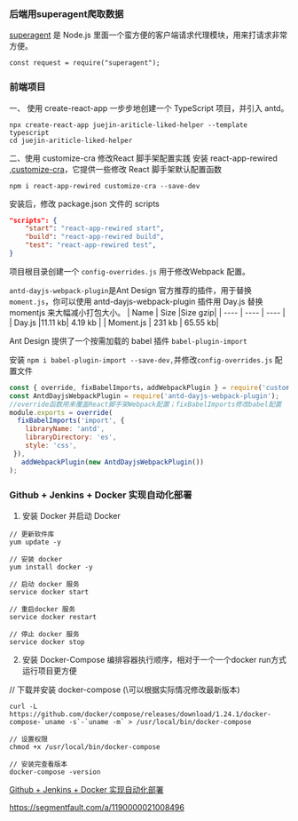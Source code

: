 ### 后端用superagent爬取数据
[superagent](https://cnodejs.org/topic/5378720ed6e2d16149fa16bd) 是 Node.js 里面一个蛮方便的客户端请求代理模块，用来打请求非常方便。
```
const request = require("superagent");
```
### 前端项目
一、 使用 create-react-app 一步步地创建一个 TypeScript 项目，并引入 antd。

```
npx create-react-app juejin-ariticle-liked-helper --template typescript
cd juejin-ariticle-liked-helper
```
二、使用 customize-cra 修改React 脚手架配置实践
安装 react-app-rewired ,[customize-cra](https://github.com/arackaf/customize-cra)，它提供一些修改 React 脚手架默认配置函数 
```
npm i react-app-rewired customize-cra --save-dev
```

安装后，修改 package.json 文件的 scripts
```json
"scripts": {
    "start": "react-app-rewired start",
    "build": "react-app-rewired build",
    "test": "react-app-rewired test",
}
```

项目根目录创建一个 `config-overrides.js` 用于修改Webpack 配置。

`antd-dayjs-webpack-plugin`是Ant Design 官方推荐的插件，用于替换`moment.js`，你可以使用 antd-dayjs-webpack-plugin 插件用 Day.js 替换 momentjs 来大幅减小打包大小。
|  Name      | Size   |Size gzip|
|  ----      | ----   |   ----  |
| Day.js     |11.11 kb| 4.19 kb |
| Moment.js  | 231 kb | 65.55 kb|

Ant Design 提供了一个按需加载的 babel 插件 `babel-plugin-import`

安装 `npm i babel-plugin-import --save-dev,`并修改`config-overrides.js` 配置文件
```js
const { override, fixBabelImports，addWebpackPlugin } = require('customize-cra');
const AntdDayjsWebpackPlugin = require('antd-dayjs-webpack-plugin');
//override函数用来覆盖React脚手架Webpack配置；fixBabelImports修改babel配置
module.exports = override(
  fixBabelImports('import', {
    libraryName: 'antd',
    libraryDirectory: 'es',
    style: 'css',
 }),
   addWebpackPlugin(new AntdDayjsWebpackPlugin())
);
```
### Github + Jenkins + Docker 实现自动化部署
1. 安装 Docker 并启动 Docker
```
// 更新软件库
yum update -y

// 安装 docker
yum install docker -y

// 启动 docker 服务
service docker start

// 重启docker 服务
service docker restart

// 停止 docker 服务
service docker stop
```

2. 安装 Docker-Compose 编排容器执行顺序，相对于一个一个docker run方式运行项目更方便

// 下载并安装 docker-compose (\可以根据实际情况修改最新版本)
```
curl -L https://github.com/docker/compose/releases/download/1.24.1/docker-compose-`uname -s`-`uname -m` > /usr/local/bin/docker-compose

// 设置权限
chmod +x /usr/local/bin/docker-compose

// 安装完查看版本
docker-compose -version
```


[Github + Jenkins + Docker 实现自动化部署](https://github.com/mcuking/blog/issues/61)

https://segmentfault.com/a/1190000021008496